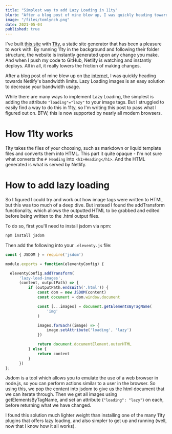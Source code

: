 ```yaml
---
title: "Simplest way to add Lazy Loading in 11ty"
blurb: "After a blog post of mine blew up, I was quickly heading towards Netlify's bandwidth limits. Lazy Loading images is an easy solution to decrease your bandwidth usage."
image: "/files/tomlynch.png"
date: 2021-05-04
published: true
---
```



I've built [this site](https://github.com/tomglynch/tglyn.ch) with [11ty](https://www.11ty.dev/), a static site generator that has been a pleasure to work with. By running 11ty in the background and following their folder structure, the website is instantly generated upon any change you make. And when I push my code to GitHub, Netlify is watching and instantly deploys. All in all, it really lowers the friction of making changes. 

After a blog post of mine blew up on [the](https://twitter.com/Tompid/status/1387461964708855813) [internet](https://news.ycombinator.com/item?id=26970854), I was quickly heading towards Netlify's bandwidth limits. Lazy Loading images is an easy solution to decrease your bandwidth usage.

While there are many ways to implement Lazy Loading, the simplest is adding the attribute ```"loading"="lazy"``` to your image tags. But I struggled to easily find a way to do this in 11ty, so I'm writing this post to pass what I figured out on. BTW, this is now supported by nearly all modern browsers.

# How 11ty works

11ty takes the files of your choosing, such as markdown or liquid template files and converts them into HTML. This part it quite opaque - I'm not sure what converts the ```# Heading``` into ```<h1>Heading</h1>```. And the HTML generated is what is served by Netlify.

# How to add lazy loading

So I figured I could try and work out how image tags were written to HTML but this was too much of a deep dive. But instead I found the addTransform functionality, which allows the outputted HTML to be grabbed and edited before being written to the .html output files.

To do so, first you'll need to install jsdom via npm: 
```js
npm install jsdom
```

Then add the following into your ```.eleventy.js``` file:

```js
const { JSDOM } = require('jsdom')

module.exports = function(eleventyConfig) {

  eleventyConfig.addTransform(
      'lazy-load-images',
      (content, outputPath) => {
          if (outputPath.endsWith('.html')) {
              const dom = new JSDOM(content)
              const document = dom.window.document

              const [...images] = document.getElementsByTagName(
                  'img'
              )

              images.forEach((image) => {
                  image.setAttribute('loading', 'lazy')
              })

              return document.documentElement.outerHTML
          } else {
              return content
          }
      })
};
```

Jsdom is a tool which allows you to emulate the use of a web browser in node.js, so you can perform actions similar to a user in the browser. So using this, we pop the content into jsdom to give us the html document that we can iterate through. Then we get all images using getElementsByTagName, and set an attribute (```"loading": "lazy"```) on each, before returning what we have changed.

I found this solution much lighter weight than installing one of the many 11ty plugins that offers lazy loading, and also simpler to get up and running (well, now that I know how it all works). 